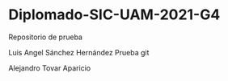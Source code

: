 # Diplomado-SIC-UAM-2021-G4
Repositorio de prueba

Luis Angel Sánchez Hernández
Prueba git

Alejandro Tovar Aparicio

